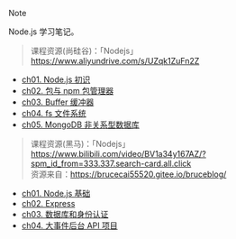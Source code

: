 > [!NOTE]
> Node.js 学习笔记。

> 课程资源(尚硅谷)：「Nodejs」https://www.aliyundrive.com/s/UZqk1ZuFn2Z

- [ch01. Node.js 初识](Node.js/ch01)
- [ch02. 包与 npm 包管理器](Node.js/ch02)
- [ch03. Buffer 缓冲器](Node.js/ch03)
- [ch04. fs 文件系统](Node.js/ch04)
- [ch05. MongoDB 非关系型数据库](Node.js/ch05)

> 课程资源(黑马)：「Nodejs」 https://www.bilibili.com/video/BV1a34y167AZ/?spm_id_from=333.337.search-card.all.click </br>
> 资源来自：https://brucecai55520.gitee.io/bruceblog/

- [ch01. Node.js 基础](Node.js/node)
- [ch02. Express](Node.js/express)
- [ch03. 数据库和身份认证](Node.js/mysql)
- [ch04. 大事件后台 API 项目](Node.js/ev_api_server)
